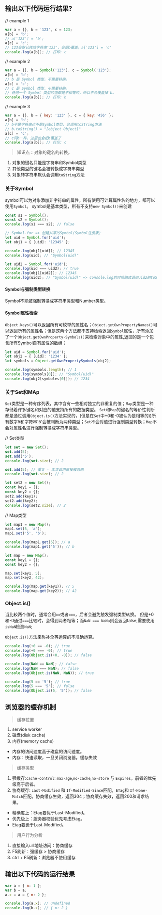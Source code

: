 ## 输出以下代码运行结果?

// example 1
```js
var a = {}, b = '123', c = 123;
a[b] = 'b';
// a['123'] = 'b';
a[c] = 'c';
// 123会默认转成字符串'123'，会把b覆盖。a['123'] = 'c'
console.log(a[b]); // 打印: c
```

// example 2
```js
var a = {}, b = Symbol('123'), c = Symbol('123');
a[b] = 'b';
// b 是 Symbol 类型，不需要转换。
a[c] = 'c';
// c 是 Symbol 类型，不需要转换。
// 任何一个 Symbol 类型的值都是不相等的，所以不会覆盖掉 b。
console.log(a[b]); // 打印: b
```

// example 3
```js
var a = {}, b = { key: '123' }, c = { key:'456' };
a[b] = 'b';
// b不是字符串也不是Symbol类型，会调用toString方法
// b.toString() = "[object Object]"
a[c] = 'c';
// c同b一样，这里也会把b覆盖了
console.log(a[b]); // 打印: c
```

> 知识点：对象的键名的转换。

1. 对象的键名只能是字符串和Symbol类型
2. 其他类型的键名会被转换成字符串类型
3. 对象转字符串默认会调用`toString`方法

### 关于Symbol

symbol可以为对象添加非字符串的属性。所有使用可计算属性名的地方，都可以使用`Symbol`。
symbol是基本类型，所有不支持`new Symbol()`来创建

```js
const s1 = Symbol();
const s2 = Symbol();
console.log(s1 === s2); // false

// Symbol.for => 创建共享的Symbol(Symbol注册表)
let uid = Symbol.for('uid');
let obj1 = { [uid]: '12345' };

console.log(obj1[uid]); // 12345
console.log(uid); // "Symbol(uid)"

let uid2 = Symbol.for('uid');
console.log(uid === uid2); // true
console.log(obj1[uid2]); // 12345
console.log(uid2); // "Symbol(uid)" => console.log的时候隐式调用uid2的toString方法
```

#### Symbol与强制类型转换

Symbol不能被强制转换成字符串类型和Number类型。

#### Symbol属性检索

`Object.keys()`可以返回所有可枚举的属性名；`Object.getOwnPropertyNames()`可以返回所有的属性名；但是这两个方法都不支持检索返回`Symbol`属性，所有添加了一个`Object.getOwnProperty-Symbols()`来检索对象中的属性,返回的是一个包含所有Symbol自有属性的数组；

```js
let uid = Symbol.for('uid');
let obj2 = { [uid]: '1234' };
let symbols = Object.getOwnPropertySymbols(obj2);

console.log(symbols.length); // 1
console.log(symbols[0]); // "Symbol(uid)"
console.log(obj2[symboles[0]]); // 1234
```

### 关于Set和MAp

`Set`类型是一种有序列表，其中含有一些相对独立的非重复的值；`Map`类型是一种存储着许多键名和对应的值支持所有的数据类型。
`Set`和`Map`的键名的等价性判断都是通过调用`Object.is()`方法实现的，(但是在`Set`中+0和-0被认为是相等的))所有数字5和字符串'5'会被判断为两种类型；`Set`不会对值进行强制类型转换；`Map`不会对属性名进行强制转换成字符串类型。

// Set类型
```js
let set = new Set();
set.add(5);
set.add('5');
console.log(set.size); // 2

set.add(5); // 重复 - 本次调用直接被忽略
console.log(set.size); // 2

let set2 = new Set();
const key1 = {};
const key2 = {};
set2.add(key1);
set2.add(key2);
console.log(set2.size); // 2
```

// Map类型
```js
let map1 = new Map();
map1.set(5, 'a');
map1.set('5', 'b');

console.log(map1.get(5)); // a
console.log(map1.get('5')); // b

let map = new Map();
const key1 = {};
const key2 = {};

map.set(key1, 5);
map.set(key2, 42);

console.log(map.get(key1)); // 5
console.log(map.get(key2)); // 42
```

### Object.is()

当比较两个值时，通常会用`==`或者`===`，后者会避免触发强制类型转换。
但是+0和-0通过`===`比较时，会得到两者相等；而`NaN === NaNa`则会返回false,需要使用`isNaN`检测`NaN`;

`Object.is()`方法来弥补全等运算的不准确运算。

```js
console.log(+0 == -0); // true
console.log(+0 === -0); // true
console.log(Object.is(+0, -0)); // false

console.log(NaN == NaN); // false
console.log(NaN === NaN); // false
console.log(Object.is(NaN, NaN)); // true

console.log(5 == '5'); // true
console.log(5 === '5'); // false
console.log(Object.is(5, '5')); // false
```

## 浏览器的缓存机制

> 缓存位置

1. service worker
2. 磁盘(disk cache)
3. 内存(memory cache)

  - 内存的访问速度高于磁盘的访问速度。
  - 内存：快速读取，一旦关闭浏览器，缓存失效

> 缓存类型

1. 强缓存:`cache-control`: `max-age`,`no-cache`,`no-store` 与 `Expires`。前者的优先级高于后者。
2. 协商缓存: `Last-Modified` 和 `If-Modified-Since`匹配，`ETag`和 `If-None-Match`匹配。协商缓存生效，返回304；协商缓存失效，返回200和请求结果。
  
  - 精确度上：Etag要优于Last-Modified。
  - 优先级上：服务器校验优先考虑Etag。
  - Etag要逊于Last-Modified。


> 用户行为分析

1. 直接输入url地址访问：协商缓存
2. F5刷新：强缓存 > 协商缓存
3. ctrl + F5刷新：浏览器不使用缓存

## 输出以下代码的运行结果

```js
var a = { n: 1 };
var b = a;
a.x = a = { n: 2 };

console.log(a.x); // undefined
console.log(b.x); // { n: 2 }
```
